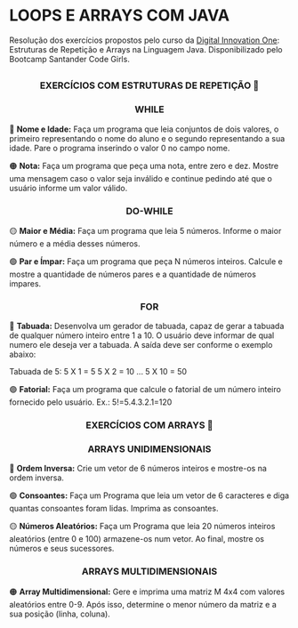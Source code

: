 # LOOPS E ARRAYS COM JAVA

Resolução dos exercícios propostos pelo curso da [Digital Innovation One](https://web.dio.me/home): Estruturas de Repetição e Arrays na Linguagem Java. Disponibilizado pelo Bootcamp Santander Code Girls. 

## <h3 align="center">EXERCÍCIOS COM ESTRUTURAS DE REPETIÇÃO 📝</h3> 

<h3 align="center">WHILE</h3>

🔴 **Nome e Idade:** Faça um programa que leia conjuntos de dois valores, o primeiro representando o nome do aluno e o segundo representando a sua idade. Pare o programa inserindo o valor 0 no campo nome. 

🟠 **Nota:** Faça um programa que peça uma nota, entre zero e dez. Mostre uma mensagem caso o valor seja inválido e continue pedindo até que o usuário informe um valor válido.

<h3 align="center">DO-WHILE</h3>

🟡 **Maior e Média:** Faça um programa que leia 5 números. Informe o maior número e a média desses números.

🟢 **Par e Ímpar:** Faça um programa que peça N números inteiros. Calcule e mostre a quantidade de números pares e a quantidade de números impares.

<h3 align="center">FOR</h3>

🔵 **Tabuada:** Desenvolva um gerador de tabuada, capaz de gerar a tabuada de qualquer número inteiro entre 1 a 10. O usuário deve informar de qual numero ele deseja ver a tabuada. A saída deve ser conforme o exemplo abaixo:

Tabuada de 5:
5 X 1 = 5
5 X 2 = 10
...
5 X 10 = 50

🟣 **Fatorial:** Faça um programa que calcule o fatorial de um número inteiro fornecido pelo usuário.
Ex.: 5!=5.4.3.2.1=120

<h3 align="center">EXERCÍCIOS COM ARRAYS 📝</h3> 

<h3 align="center">ARRAYS UNIDIMENSIONAIS</h3>

🔵 **Ordem Inversa:** Crie um vetor de 6 números inteiros e mostre-os na ordem inversa.

🟢 **Consoantes:** Faça um Programa que leia um vetor de 6 caracteres e diga quantas consoantes foram lidas. Imprima as consoantes.

🟡 **Números Aleatórios:** Faça um Programa que leia 20 números inteiros aleatórios (entre 0 e 100) armazene-os num vetor. Ao final, mostre os números e seus sucessores.

<h3 align="center">ARRAYS MULTIDIMENSIONAIS</h3>

🟠 **Array Multidimensional:** Gere e imprima uma matriz M 4x4 com valores aleatórios entre 0-9. Após isso, determine o menor número da matriz e a sua posição (linha, coluna).

